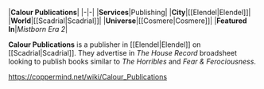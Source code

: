 |**Calour Publications**|
|-|-|
|**Services**|Publishing|
|**City**|[[Elendel\|Elendel]]|
|**World**|[[Scadrial\|Scadrial]]|
|**Universe**|[[Cosmere\|Cosmere]]|
|**Featured In**|*Mistborn Era 2*|

**Calour Publications** is a publisher in [[Elendel\|Elendel]] on [[Scadrial\|Scadrial]].
They advertise in *The House Record* broadsheet looking to publish books similar to *The Horribles* and *Fear & Ferociousness*.



https://coppermind.net/wiki/Calour_Publications
